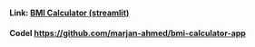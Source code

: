 #### Link: [BMI Calculator (streamlit)](https://bmi-measure.streamlit.app)
#### Codel https://github.com/marjan-ahmed/bmi-calculator-app